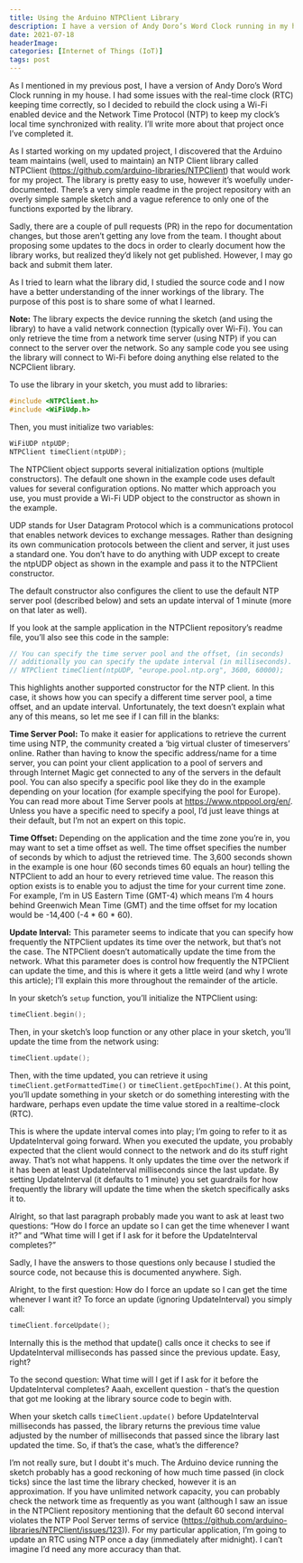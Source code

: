 ```yaml
---
title: Using the Arduino NTPClient Library
description: I have a version of Andy Doro’s Word Clock running in my house. I had some issues with the real-time clock (RTC) keeping time correctly, so I decided to rebuild the clock using a Wi-Fi enabled device and the Network Time Protocol (NTP) to keep my clock’s local time synchronized with reality. 
date: 2021-07-18
headerImage: 
categories: [Internet of Things (IoT)]
tags: post
---
```


As I mentioned in my previous post, I have a version of Andy Doro’s Word Clock running in my house. I had some issues with the real-time clock (RTC) keeping time correctly, so I decided to rebuild the clock using a Wi-Fi enabled device and the Network Time Protocol (NTP) to keep my clock’s local time synchronized with reality. I’ll write more about that project once I’ve completed it.

As I started working on my updated project, I discovered that the Arduino team maintains (well, used to maintain) an NTP Client library called NTPClient (https://github.com/arduino-libraries/NTPClient) that would work for my project. The library is pretty easy to use, however it’s woefully under-documented. There’s a very simple readme in the project repository with an overly simple sample sketch and a vague reference to only one of the functions exported by the library.

Sadly, there are a couple of pull requests (PR) in the repo for documentation changes, but those aren’t getting any love from the team.  I thought about proposing some updates to the docs in order to clearly document how the library works, but realized they’d likely not get published. However, I may go back and submit them later. 

As I tried to learn what the library did, I studied the source code and I now have a better understanding of the inner workings of the library. The purpose of this post is to share some of what I learned.

**Note:** The library expects the device running the sketch (and using the library) to have a valid network connection (typically over Wi-Fi). You can only retrieve the time from a network time server (using NTP) if you can connect to the server over the network. So any sample code you see using the library will connect to Wi-Fi before doing anything else related to the NCPClient library.

To use the library in your sketch, you must add to libraries:

```c
#include <NTPClient.h>
#include <WiFiUdp.h>
```

Then, you must initialize two variables:

```c
WiFiUDP ntpUDP;
NTPClient timeClient(ntpUDP);
```

The NTPClient object supports several initialization options (multiple constructors). The default one shown in the example code uses default values for several configuration options. No matter which approach you use, you must provide a Wi-Fi UDP object to the constructor as shown in the example.

UDP stands for User Datagram Protocol which is a communications protocol that enables network devices to exchange messages. Rather than designing its own communication protocols between the client and server, it just uses a standard one. You don’t have to do anything with UDP except to create the ntpUDP object as shown in the example and pass it to the NTPClient constructor.

The default constructor also configures the client to use the default NTP server pool (described below) and sets an update interval of 1 minute (more on that later as well). 

If you look at the sample application in the NTPClient repository’s readme file, you’ll also see this code in the sample:

```c
// You can specify the time server pool and the offset, (in seconds)
// additionally you can specify the update interval (in milliseconds).
// NTPClient timeClient(ntpUDP, "europe.pool.ntp.org", 3600, 60000);
```

This highlights another supported constructor for the NTP client. In this case, it shows how you can specify a different time server pool, a time offset, and an update interval. Unfortunately, the text doesn’t explain what any of this means, so let me see if I can fill in the blanks:

**Time Server Pool:** To make it easier for applications to retrieve the current time using NTP, the community created a ‘big virtual cluster of timeservers’ online. Rather than having to know the specific address/name for a time server, you can point your client application to a pool of servers and through Internet Magic get connected to any of the servers in the default pool. You can also specify a specific pool like they do in the example depending on your location (for example specifying the pool for Europe). You can read more about Time Server pools at  https://www.ntppool.org/en/. Unless you have a specific need to specify a pool, I’d just leave things at their default, but I’m not an expert on this topic. 

**Time Offset:** Depending on the application and the time zone you’re in, you may want to set a time offset as well. The time offset specifies the number of seconds by which to adjust the retrieved time. The 3,600 seconds shown in the example is one hour (60 seconds times 60 equals an hour) telling the NTPClient to add an hour to every retrieved time value. The reason this option exists is to enable you to adjust the time for your current time zone. For example, I’m in US Eastern Time (GMT-4) which means I’m 4 hours behind Greenwich Mean Time (GMT) and the time offset for my location would be -14,400 (-4 * 60 * 60). 

**Update Interval:** This parameter seems to indicate that you can specify how frequently the NTPClient updates its time over the network, but that’s not the case. The NTPClient doesn’t automatically update the time from the network. What this parameter does is control how frequently the NTPClient can update the time, and this is where it gets a little weird (and why I wrote this article); I’ll explain this more throughout the remainder of the article.

In your sketch’s `setup` function, you’ll initialize the NTPClient using:

```c
timeClient.begin();
````

Then, in your sketch’s loop function or any other place in your sketch, you’ll update the time from the network using:

```c
timeClient.update();
```

Then, with the time updated, you can retrieve it using `timeClient.getFormattedTime()` or `timeClient.getEpochTime()`. At this point, you’ll update something in your sketch or do something interesting with the hardware, perhaps even update the time value stored in a realtime-clock (RTC). 

This is where the update interval comes into play; I’m going to refer to it as UpdateInterval going forward. When you executed the update, you probably expected that the client would connect to the network and do its stuff right away. That’s not what happens. It only updates the time over the network if it has been at least UpdateInterval milliseconds since the last update. By setting UpdateInterval (it defaults to 1 minute) you set guardrails for how frequently the library will update the time when the sketch specifically asks it to.

Alright, so that last paragraph probably made you want to ask at least two questions: “How do I force an update so I can get the time whenever I want it?” and “What time will I get if I ask for it before the UpdateInterval completes?”

Sadly, I have the answers to those questions only because I studied the source code, not because this is documented anywhere. Sigh.

Alright, to the first question: How do I force an update so I can get the time whenever I want it? To force an update (ignoring UpdateInterval) you simply call:

```c
timeClient.forceUpdate();
```

Internally this is the method that update() calls once it checks to see if UpdateInterval milliseconds has passed since the previous update. Easy, right?

To the second question: What time will I get if I ask for it before the UpdateInterval completes? Aaah, excellent question - that’s the question that got me looking at the library source code to begin with.

When your sketch calls `timeClient.update()` before UpdateInterval milliseconds has passed, the library returns the previous time value adjusted by the number of milliseconds that passed since the library last updated the time. 
So, if that’s the case, what’s the difference?

I’m not really sure, but I doubt it's much. The Arduino device running the sketch probably has a good reckoning of how much time passed (in clock ticks) since the last time the library checked, however it is an approximation. If you have unlimited network capacity, you can probably check the network time as frequently as you want (although I saw an issue in the NTPClient repository mentioning that the default 60 second interval violates the NTP Pool Server terms of service  (https://github.com/arduino-libraries/NTPClient/issues/123)). For my particular application, I’m going to update an RTC using NTP once a day (immediately after midnight). I can’t imagine I’d need any more accuracy than that.
